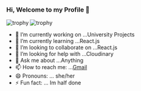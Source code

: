 ### Hi, Welcome to my Profile 👋



![trophy](https://github-profile-trophy.vercel.app/?username=ryo-ma&column=-1)
![trophy](https://github-profile-trophy.vercel.app/?username=ryo-ma&rank=S)


- 🔭 I’m currently working on ...University Projects
- 🌱 I’m currently learning ...React.js
- 👯 I’m looking to collaborate on ...React.js
- 🤔 I’m looking for help with ...Cloudinary
- 💬 Ask me about ...Anything
- 📫 How to reach me: ...[Gmail](http://ddjayawickrama@gmail.com)
- 😄 Pronouns: ... she/her
- ⚡ Fun fact: ... Im half done

